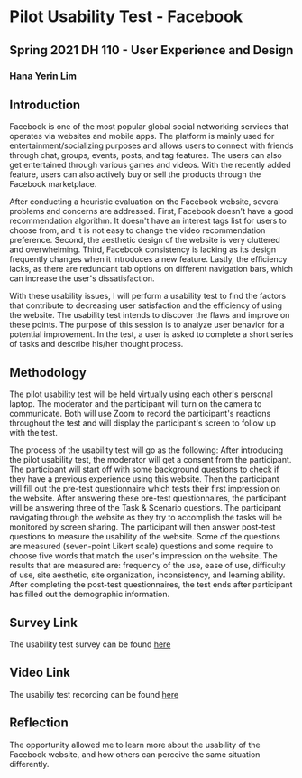 # Pilot Usability Test - Facebook 
## Spring 2021 DH 110 - User Experience and Design 
### Hana Yerin Lim 

## Introduction 
Facebook is one of the most popular global social networking services that operates via websites and mobile apps. The platform is mainly used for entertainment/socializing purposes and allows users to connect with friends through chat, groups, events, posts, and tag features. The users can also get entertained through various games and videos. With the recently added feature, users can also actively buy or sell the products through the Facebook marketplace. 

After conducting a heuristic evaluation on the Facebook website, several problems and concerns are addressed. First, Facebook doesn't have a good recommendation algorithm. It doesn't have an interest tags list for users to choose from, and it is not easy to change the video recommendation preference. Second, the aesthetic design of the website is very cluttered and overwhelming. Third, Facebook consistency is lacking as its design frequently changes when it introduces a new feature. Lastly, the efficiency lacks, as there are redundant tab options on different navigation bars, which can increase the user's dissatisfaction. 

With these usability issues, I will perform a usability test to find the factors that contribute to decreasing user satisfaction and the efficiency of using the website. The usability test intends to discover the flaws and improve on these points. The purpose of this session is to analyze user behavior for a potential improvement. In the test, a user is asked to complete a short series of tasks and describe his/her thought process.

## Methodology 

The pilot usability test will be held virtually using each other's personal laptop. The moderator and the participant will turn on the camera to communicate. Both will use Zoom to record the participant's reactions throughout the test and will display the participant's screen to follow up with the test. 

The process of the usability test will go as the following:
After introducing the pilot usability test, the moderator will get a consent from the participant. The participant will start off with some background questions to check if they have a previous experience using this website. Then the participant will fill out the pre-test questionnaire which tests their first impression on the website. After answering these pre-test questionnaires, the participant will be answering three of the Task & Scenario questions. The participant navigating through the website as they try to accomplish the tasks will be monitored by screen sharing. The participant will then answer post-test questions to measure the usability of the website. Some of the questions are measured (seven-point Likert scale) questions and some require to choose five words that match the user's impression on the website. The results that are measured are: 
frequency of the use, ease of use, difficulty of use, site aesthetic, site organization, inconsistency, and learning ability. After completing the post-test questionnaires, the test ends after participant has filled out the demographic information. 

## Survey Link 
The usability test survey can be found [here](https://forms.gle/ofND32ziB5gS59fD7) 

## Video Link 
The usabiliy test recording can be found [here](https://drive.google.com/file/d/1fOssZoGpLwAStUdFeNEblGfDfpbNXsKm/view?usp=sharing)

## Reflection 
The opportunity allowed me to learn more about the usability of the Facebook website, and how others can perceive the same situation differently. 
